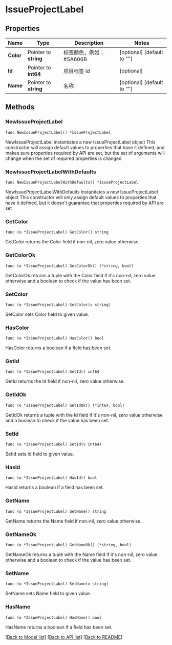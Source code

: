 # IssueProjectLabel

## Properties

Name | Type | Description | Notes
------------ | ------------- | ------------- | -------------
**Color** | Pointer to **string** | 标签颜色，例如：#5A606B | [optional] [default to ""]
**Id** | Pointer to **int64** | 项目标签 Id | [optional] 
**Name** | Pointer to **string** | 名称 | [optional] [default to ""]

## Methods

### NewIssueProjectLabel

`func NewIssueProjectLabel() *IssueProjectLabel`

NewIssueProjectLabel instantiates a new IssueProjectLabel object
This constructor will assign default values to properties that have it defined,
and makes sure properties required by API are set, but the set of arguments
will change when the set of required properties is changed

### NewIssueProjectLabelWithDefaults

`func NewIssueProjectLabelWithDefaults() *IssueProjectLabel`

NewIssueProjectLabelWithDefaults instantiates a new IssueProjectLabel object
This constructor will only assign default values to properties that have it defined,
but it doesn't guarantee that properties required by API are set

### GetColor

`func (o *IssueProjectLabel) GetColor() string`

GetColor returns the Color field if non-nil, zero value otherwise.

### GetColorOk

`func (o *IssueProjectLabel) GetColorOk() (*string, bool)`

GetColorOk returns a tuple with the Color field if it's non-nil, zero value otherwise
and a boolean to check if the value has been set.

### SetColor

`func (o *IssueProjectLabel) SetColor(v string)`

SetColor sets Color field to given value.

### HasColor

`func (o *IssueProjectLabel) HasColor() bool`

HasColor returns a boolean if a field has been set.

### GetId

`func (o *IssueProjectLabel) GetId() int64`

GetId returns the Id field if non-nil, zero value otherwise.

### GetIdOk

`func (o *IssueProjectLabel) GetIdOk() (*int64, bool)`

GetIdOk returns a tuple with the Id field if it's non-nil, zero value otherwise
and a boolean to check if the value has been set.

### SetId

`func (o *IssueProjectLabel) SetId(v int64)`

SetId sets Id field to given value.

### HasId

`func (o *IssueProjectLabel) HasId() bool`

HasId returns a boolean if a field has been set.

### GetName

`func (o *IssueProjectLabel) GetName() string`

GetName returns the Name field if non-nil, zero value otherwise.

### GetNameOk

`func (o *IssueProjectLabel) GetNameOk() (*string, bool)`

GetNameOk returns a tuple with the Name field if it's non-nil, zero value otherwise
and a boolean to check if the value has been set.

### SetName

`func (o *IssueProjectLabel) SetName(v string)`

SetName sets Name field to given value.

### HasName

`func (o *IssueProjectLabel) HasName() bool`

HasName returns a boolean if a field has been set.


[[Back to Model list]](../README.md#documentation-for-models) [[Back to API list]](../README.md#documentation-for-api-endpoints) [[Back to README]](../README.md)


